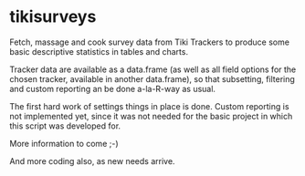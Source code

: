 # tikisurveys
Fetch, massage and cook survey data from Tiki Trackers to produce some basic descriptive statistics in tables and charts.

Tracker data are available as a data.frame (as well as all field options for the chosen tracker, available in another data.frame), so that subsetting, filtering and custom reporting an be done a-la-R-way as usual.

The first hard work of settings things in place is done. Custom reporting is not implemented yet, since it was not needed for the basic project in which this script was developed for.

More information to come ;-)

And more coding also, as new needs arrive.
